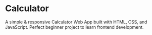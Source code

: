 # Calculator
A simple &amp; responsive Calculator Web App built with HTML, CSS, and JavaScript. Perfect beginner project to learn frontend development.
